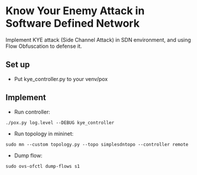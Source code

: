 # Know Your Enemy Attack in Software Defined Network
Implement KYE attack (Side Channel Attack) in SDN environment, and using Flow Obfuscation to defense it.

## Set up
- Put kye_controller.py to your venv/pox 

## Implement
- Run controller:
```
./pox.py log.level --DEBUG kye_controller 
```
- Run topology in mininet:
```
sudo mn --custom topology.py --topo simplesdntopo --controller remote
```
- Dump flow:
```
sudo ovs-ofctl dump-flows s1
```
